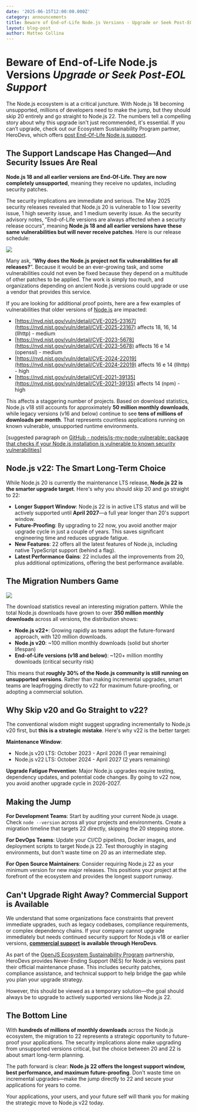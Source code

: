 ```yaml
---
date: '2025-06-15T12:00:00.000Z'
category: announcements
title: Beware of End-of-Life Node.js Versions - Upgrade or Seek Post-EOL Support
layout: blog-post
author: Matteo Collina
---
```


# Beware of End-of-Life Node.js Versions _Upgrade or Seek Post-EOL Support_

The Node.js ecosystem is at a critical juncture. With Node.js 18 becoming unsupported, millions of developers need to make the jump, but they should skip 20 entirely and go straight to Node.js 22. The numbers tell a compelling story about why this upgrade isn't just recommended, it's essential. If you can’t upgrade, check out our Ecosystem Sustainability Program partner, HeroDevs, which offers [post End-Of-Life Node.js support](https://www.herodevs.com/support/node-nes).

## The Support Landscape Has Changed—And Security Issues Are Real

**Node.js 18 and all earlier versions are End-Of-Life. They are now completely unsupported**, meaning they receive no updates, including security patches.

The security implications are immediate and serious. The May 2025 security releases revealed that Node.js 20 is vulnerable to 1 low severity issue, 1 high severity issue, and 1 medium severity issue. As the security advisory notes, "End-of-Life versions are always affected when a security release occurs", meaning **Node.js 18 and all earlier versions have these same vulnerabilities but will never receive patches**. Here is our release schedule:

![][image1]

Many ask, “**Why does the Node.js project not fix vulnerabilities for all releases?**”. Because it would be an ever-growing task, and some vulnerabilities could not even be fixed because they depend on a multitude of other patches to be applied. The work is simply too much, and organizations depending on ancient Node.js versions could upgrade or use a vendor that provides this service.

If you are looking for additional proof points, here are a few examples of vulnerabilities that older versions of [Node.js](http://Node.js) are impacted:

- [https://nvd.nist.gov/vuln/detail/CVE-2025-23167](https://nvd.nist.gov/vuln/detail/CVE-2025-23167) affects 18, 16, 14 (llhttp) \- medium
- [https://nvd.nist.gov/vuln/detail/CVE-2023-5678](https://nvd.nist.gov/vuln/detail/CVE-2023-5678) affects 16 e 14 (openssl) \- medium
- [https://nvd.nist.gov/vuln/detail/CVE-2024-22019](https://nvd.nist.gov/vuln/detail/CVE-2024-22019) affects 16 e 14 (llhttp) \- high
- [https://nvd.nist.gov/vuln/detail/CVE-2021-39135](https://nvd.nist.gov/vuln/detail/CVE-2021-39135) affects 14 (npm) \- high

This affects a staggering number of projects. Based on download statistics, Node.js v18 still accounts for approximately **50 million monthly downloads**, while legacy versions (v16 and below) continue to see **tens of millions of downloads per month**. That represents countless applications running on known vulnerable, unsupported runtime environments.

\[suggested paragraph on [GitHub \- nodejs/is-my-node-vulnerable: package that checks if your Node.js installation is vulnerable to known security vulnerabilities](https://github.com/nodejs/is-my-node-vulnerable)\]

## Node.js v22: The Smart Long-Term Choice

While Node.js 20 is currently the maintenance LTS release, **Node.js 22 is the smarter upgrade target**. Here's why you should skip 20 and go straight to 22:

- **Longer Support Window**: Node.js 22 is in active LTS status and will be actively supported until **April 2027**—a full year longer than 20's support window.
- **Future-Proofing**: By upgrading to 22 now, you avoid another major upgrade cycle in just a couple of years. This saves significant engineering time and reduces upgrade fatigue.
- **New Features**: 22 offers all the latest features of Node.js, including native TypeScript support (behind a flag).
- **Latest Performance Gains**: 22 includes all the improvements from 20, plus additional optimizations, offering the best performance available.

## The Migration Numbers Game

![][image2]

The download statistics reveal an interesting migration pattern. While the total Node.js downloads have grown to over **350 million monthly downloads** across all versions, the distribution shows:

- **Node.js v22+**: Growing rapidly as teams adopt the future-forward approach, with 120 million downloads.
- **Node.js v20**: \~100 million monthly downloads (solid but shorter lifespan)
- **End-of-Life versions (v18 and below)**: \~120+ million montlhy downloads (critical security risk)

This means that **roughly 30% of the Node.js community is still running on unsupported versions**. Rather than making incremental upgrades, smart teams are leapfrogging directly to v22 for maximum future-proofing, or adopting a commercial solution.

## **Why Skip v20 and Go Straight to v22?**

The conventional wisdom might suggest upgrading incrementally to Node.js v20 first, but **this is a strategic mistake**. Here's why v22 is the better target:

**Maintenance Window**:

- Node.js v20 LTS: October 2023 \- April 2026 (1 year remaining)
- Node.js v22 LTS: October 2024 \- April 2027 (2 years remaining)

**Upgrade Fatigue Prevention**: Major Node.js upgrades require testing, dependency updates, and potential code changes. By going to v22 now, you avoid another upgrade cycle in 2026-2027.

## Making the Jump

**For Development Teams**: Start by auditing your current Node.js usage. Check `node --version` across all your projects and environments. Create a migration timeline that targets 22 directly, skipping the 20 stepping stone.

**For DevOps Teams**: Update your CI/CD pipelines, Docker images, and deployment scripts to target Node.js 22\. Test thoroughly in staging environments, but don't waste time on 20 as an intermediate step.

**For Open Source Maintainers**: Consider requiring Node.js 22 as your minimum version for new major releases. This positions your project at the forefront of the ecosystem and provides the longest support runway.

## Can't Upgrade Right Away? Commercial Support is Available

We understand that some organizations face constraints that prevent immediate upgrades, such as legacy codebases, compliance requirements, or complex dependency chains. If your company cannot upgrade immediately but needs continued security support for Node.js v18 or earlier versions, [**commercial support**](https://www.herodevs.com/support/node-nes?utm_source=NodeJS+&utm_medium=Link&utm_campaign=Blog_18_eol_support) **is available through HeroDevs**.

As part of the [OpenJS Ecosystem Sustainability Program](https://openjsf.org/partners) partnership, HeroDevs provides Never-Ending Support (NES) for Node.js versions past their official maintenance phase. This includes security patches, compliance assistance, and technical support to help bridge the gap while you plan your upgrade strategy.

However, this should be viewed as a temporary solution—the goal should always be to upgrade to actively supported versions like Node.js 22\.

## The Bottom Line

With **hundreds of millions of monthly downloads** across the Node.js ecosystem, the migration to 22 represents a strategic opportunity to future-proof your applications. The security implications alone make upgrading from unsupported versions critical, but the choice between 20 and 22 is about smart long-term planning.

The path forward is clear: **Node.js 22 offers the longest support window, best performance, and maximum future-proofing**. Don't waste time on incremental upgrades—make the jump directly to 22 and secure your applications for years to come.

Your applications, your users, and your future self will thank you for making the strategic move to Node.js v22 today.

[image1]: /static/images/blog/announcements/2025-eol-node-graph.png
[image2]: /static/images/blog/announcements/2025-release-schedule.svg
